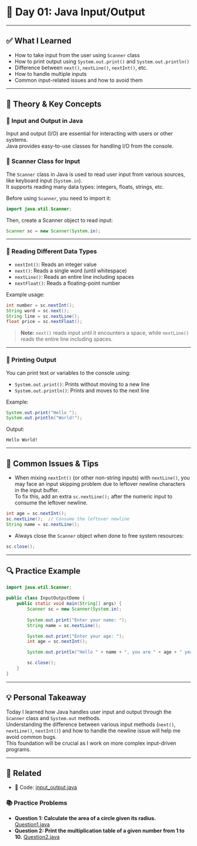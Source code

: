 # 📝 Day 01: Java Input/Output

---

## ✅ What I Learned

- How to take input from the user using `Scanner` class  
- How to print output using `System.out.print()` and `System.out.println()`  
- Difference between `next()`, `nextLine()`, `nextInt()`, etc.  
- How to handle multiple inputs  
- Common input-related issues and how to avoid them  

---

## 📌 Theory & Key Concepts

### 🔹 Input and Output in Java

Input and output (I/O) are essential for interacting with users or other systems.  
Java provides easy-to-use classes for handling I/O from the console.

### 🔹 Scanner Class for Input

The `Scanner` class in Java is used to read user input from various sources, like keyboard input (`System.in`).  
It supports reading many data types: integers, floats, strings, etc.

Before using `Scanner`, you need to import it:

```java
import java.util.Scanner;
```

Then, create a Scanner object to read input:

```java
Scanner sc = new Scanner(System.in);
```

---

### 🔹 Reading Different Data Types

- `nextInt()`: Reads an integer value  
- `next()`: Reads a single word (until whitespace)  
- `nextLine()`: Reads an entire line including spaces  
- `nextFloat()`: Reads a floating-point number

Example usage:

```java
int number = sc.nextInt();
String word = sc.next();
String line = sc.nextLine();
float price = sc.nextFloat();
```

> **Note:** `next()` reads input until it encounters a space, while `nextLine()` reads the entire line including spaces.

---

### 🔹 Printing Output

You can print text or variables to the console using:

- `System.out.print()`: Prints without moving to a new line  
- `System.out.println()`: Prints and moves to the next line

Example:

```java
System.out.print("Hello ");
System.out.println("World!");
```

Output:

```
Hello World!
```

---

## 🧠 Common Issues & Tips

- When mixing `nextInt()` (or other non-string inputs) with `nextLine()`, you may face an input skipping problem due to leftover newline characters in the input buffer.  
  To fix this, add an extra `sc.nextLine();` after the numeric input to consume the leftover newline.

```java
int age = sc.nextInt();
sc.nextLine();  // Consume the leftover newline
String name = sc.nextLine();
```

- Always close the `Scanner` object when done to free system resources:

```java
sc.close();
```

---

## 🔍 Practice Example

```java
import java.util.Scanner;

public class InputOutputDemo {
    public static void main(String[] args) {
        Scanner sc = new Scanner(System.in);
        
        System.out.print("Enter your name: ");
        String name = sc.nextLine();

        System.out.print("Enter your age: ");
        int age = sc.nextInt();

        System.out.println("Hello " + name + ", you are " + age + " years old.");

        sc.close();
    }
}
```

---

## 💡 Personal Takeaway

Today I learned how Java handles user input and output through the `Scanner` class and `System.out` methods.  
Understanding the difference between various input methods (`next()`, `nextLine()`, `nextInt()`) and how to handle the newline issue will help me avoid common bugs.  
This foundation will be crucial as I work on more complex input-driven programs.

---

## 🔗 Related

- 🔎 Code: [input_output.java](https://github.com/verma-suraj/Java-DSA-100Days-Challenge/blob/main/Day%2001/Practice_Problems/input_output.java)

### 📚 Practice Problems

* **Question 1: Calculate the area of a circle given its radius.** [Question1.java](https://github.com/verma-suraj/Java-DSA-100Days-Challenge/blob/main/Day%2001/Practice_Problems/circle_area.java)
* **Question 2: Print the multiplication table of a given number from 1 to 10.** [Question2.java](https://github.com/verma-suraj/Java-DSA-100Days-Challenge/blob/main/Day%2001/Practice_Problems/multiplication_table.java)

